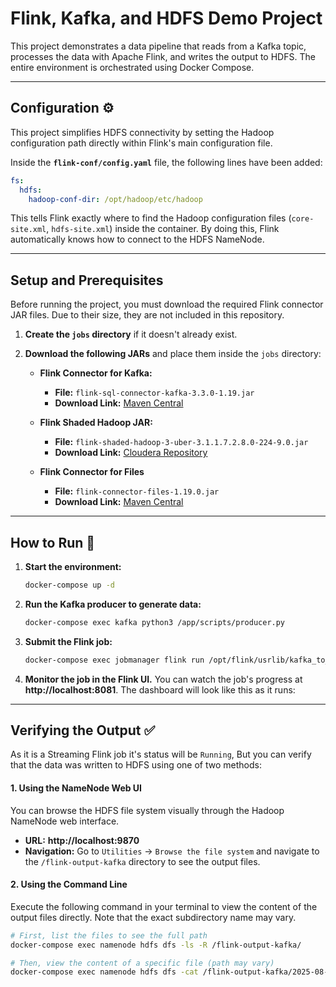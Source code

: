 # Flink, Kafka, and HDFS Demo Project

This project demonstrates a data pipeline that reads from a Kafka topic, processes the data with Apache Flink, and writes the output to HDFS. The entire environment is orchestrated using Docker Compose.

---

## Configuration ⚙️

This project simplifies HDFS connectivity by setting the Hadoop configuration path directly within Flink's main configuration file.

Inside the **`flink-conf/config.yaml`** file, the following lines have been added:

```yaml
fs:
  hdfs:
    hadoop-conf-dir: /opt/hadoop/etc/hadoop
```

This tells Flink exactly where to find the Hadoop configuration files (`core-site.xml`, `hdfs-site.xml`) inside the container. By doing this, Flink automatically knows how to connect to the HDFS NameNode.

---

## Setup and Prerequisites

Before running the project, you must download the required Flink connector JAR files. Due to their size, they are not included in this repository.

1.  **Create the `jobs` directory** if it doesn't already exist.
2.  **Download the following JARs** and place them inside the `jobs` directory:

    * **Flink Connector for Kafka:**
        * **File:** `flink-sql-connector-kafka-3.3.0-1.19.jar`
        * **Download Link:** [Maven Central](https://repo.maven.apache.org/maven2/org/apache/flink/flink-sql-connector-kafka/3.3.0-1.19/flink-sql-connector-kafka-3.3.0-1.19.jar)

    * **Flink Shaded Hadoop JAR:**
        * **File:** `flink-shaded-hadoop-3-uber-3.1.1.7.2.8.0-224-9.0.jar`
        * **Download Link:** [Cloudera Repository](https://repository.cloudera.com/artifactory/cloudera-repos/org/apache/flink/flink-shaded-hadoop-3-uber/3.1.1.7.2.8.0-224-9.0/flink-shaded-hadoop-3-uber-3.1.1.7.2.8.0-224-9.0.jar)

    * **Flink Connector for Files**
        * **File:** `flink-connector-files-1.19.0.jar`
        * **Download Link:** [Maven Central](https://repo.maven.apache.org/maven2/org/apache/flink/flink-connector-files/1.19.0/flink-connector-files-1.19.0.jar)

---

## How to Run 🚀
1.  **Start the environment:**
    ```bash
    docker-compose up -d
    ```
2.  **Run the Kafka producer to generate data:**
    ```bash
    docker-compose exec kafka python3 /app/scripts/producer.py
    ```
3.  **Submit the Flink job:**
    ```bash
    docker-compose exec jobmanager flink run /opt/flink/usrlib/kafka_to_hdfs_job.py
    ```
4.  **Monitor the job in the Flink UI.** You can watch the job's progress at **http://localhost:8081**. The dashboard will look like this as it runs:
    
    
---

## Verifying the Output ✅

As it is a Streaming Flink job it's status will be `Running`, But you can verify that the data was written to HDFS using one of two methods:

#### 1. **Using the NameNode Web UI**
You can browse the HDFS file system visually through the Hadoop NameNode web interface.
* **URL:** **http://localhost:9870**
* **Navigation:** Go to `Utilities` -> `Browse the file system` and navigate to the `/flink-output-kafka` directory to see the output files.

#### 2. **Using the Command Line**
Execute the following command in your terminal to view the content of the output files directly. Note that the exact subdirectory name may vary.

```bash
# First, list the files to see the full path
docker-compose exec namenode hdfs dfs -ls -R /flink-output-kafka/

# Then, view the content of a specific file (path may vary)
docker-compose exec namenode hdfs dfs -cat /flink-output-kafka/2025-08-22--13/.data*
```

